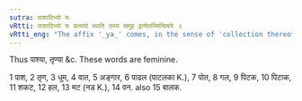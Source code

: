 ```yaml
---
sutra: पाशादिभ्यो यः
vRtti: पाशादिभ्यो यः प्रत्ययो भवति तस्य समूह इत्येतस्मिन्विषये ॥
vRtti_eng: "The affix '_ya_' comes, in the sense of 'collection thereof', after the words पाश &c."
---
```

Thus पाश्या, तृण्या &c. These words are feminine.

1 पाश, 2 तृण, 3 धूम, 4 वात, 5 अङ्गार, 6 पाढल (पाटलका K.), 7 पोत, 8 गल, 9 पिटक, 10 पिटाक, 11 शकट, 12 हल, 13 मट (नड K.), 14 वन. also 15 बालक.
